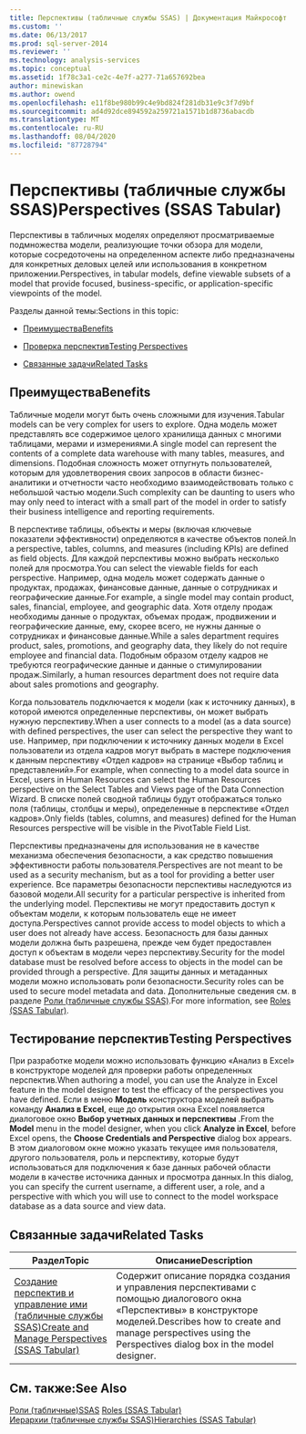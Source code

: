 ```yaml
---
title: Перспективы (табличные службы SSAS) | Документация Майкрософт
ms.custom: ''
ms.date: 06/13/2017
ms.prod: sql-server-2014
ms.reviewer: ''
ms.technology: analysis-services
ms.topic: conceptual
ms.assetid: 1f78c3a1-ce2c-4e7f-a277-71a657692bea
author: minewiskan
ms.author: owend
ms.openlocfilehash: e11f8be980b99c4e9bd824f281db31e9c3f7d9bf
ms.sourcegitcommit: ad4d92dce894592a259721a1571b1d8736abacdb
ms.translationtype: MT
ms.contentlocale: ru-RU
ms.lasthandoff: 08/04/2020
ms.locfileid: "87728794"
---
```

# <a name="perspectives-ssas-tabular"></a><span data-ttu-id="e7233-102">Перспективы (табличные службы SSAS)</span><span class="sxs-lookup"><span data-stu-id="e7233-102">Perspectives (SSAS Tabular)</span></span>
  <span data-ttu-id="e7233-103">Перспективы в табличных моделях определяют просматриваемые подмножества модели, реализующие точки обзора для модели, которые сосредоточены на определенном аспекте либо предназначены для конкретных деловых целей или использования в конкретном приложении.</span><span class="sxs-lookup"><span data-stu-id="e7233-103">Perspectives, in tabular models, define viewable subsets of a model that provide focused, business-specific, or application-specific viewpoints of the model.</span></span>  
  
 <span data-ttu-id="e7233-104">Разделы данной темы:</span><span class="sxs-lookup"><span data-stu-id="e7233-104">Sections in this topic:</span></span>  
  
-   [<span data-ttu-id="e7233-105">Преимущества</span><span class="sxs-lookup"><span data-stu-id="e7233-105">Benefits</span></span>](#bkmk_understanding)  
  
-   [<span data-ttu-id="e7233-106">Проверка перспектив</span><span class="sxs-lookup"><span data-stu-id="e7233-106">Testing Perspectives</span></span>](#bkmk_testpersp)  
  
-   [<span data-ttu-id="e7233-107">Связанные задачи</span><span class="sxs-lookup"><span data-stu-id="e7233-107">Related Tasks</span></span>](#bkmk_related_tasks)  
  
##  <a name="benefits"></a><a name="bkmk_understanding"></a> <span data-ttu-id="e7233-108">Преимущества</span><span class="sxs-lookup"><span data-stu-id="e7233-108">Benefits</span></span>  
 <span data-ttu-id="e7233-109">Табличные модели могут быть очень сложными для изучения.</span><span class="sxs-lookup"><span data-stu-id="e7233-109">Tabular models can be very complex for users to explore.</span></span> <span data-ttu-id="e7233-110">Одна модель может представлять все содержимое целого хранилища данных с многими таблицами, мерами и измерениями.</span><span class="sxs-lookup"><span data-stu-id="e7233-110">A single model can represent the contents of a complete data warehouse with many tables, measures, and dimensions.</span></span> <span data-ttu-id="e7233-111">Подобная сложность может отпугнуть пользователей, которым для удовлетворения своих запросов в области бизнес-аналитики и отчетности часто необходимо взаимодействовать только с небольшой частью модели.</span><span class="sxs-lookup"><span data-stu-id="e7233-111">Such complexity can be daunting to users who may only need to interact with a small part of the model in order to satisfy their business intelligence and reporting requirements.</span></span>  
  
 <span data-ttu-id="e7233-112">В перспективе таблицы, объекты и меры (включая ключевые показатели эффективности) определяются в качестве объектов полей.</span><span class="sxs-lookup"><span data-stu-id="e7233-112">In a perspective, tables, columns, and measures (including KPIs) are defined as field objects.</span></span> <span data-ttu-id="e7233-113">Для каждой перспективы можно выбрать несколько полей для просмотра.</span><span class="sxs-lookup"><span data-stu-id="e7233-113">You can select the viewable fields for each perspective.</span></span> <span data-ttu-id="e7233-114">Например, одна модель может содержать данные о продуктах, продажах, финансовые данные, данные о сотрудниках и географические данные.</span><span class="sxs-lookup"><span data-stu-id="e7233-114">For example, a single model may contain product, sales, financial, employee, and geographic data.</span></span> <span data-ttu-id="e7233-115">Хотя отделу продаж необходимы данные о продуктах, объемах продаж, продвижении и географические данные, ему, скорее всего, не нужны данные о сотрудниках и финансовые данные.</span><span class="sxs-lookup"><span data-stu-id="e7233-115">While a sales department requires product, sales, promotions, and geography data, they likely do not require employee and financial data.</span></span> <span data-ttu-id="e7233-116">Подобным образом отделу кадров не требуются географические данные и данные о стимулировании продаж.</span><span class="sxs-lookup"><span data-stu-id="e7233-116">Similarly, a human resources department does not require data about sales promotions and geography.</span></span>  
  
 <span data-ttu-id="e7233-117">Когда пользователь подключается к модели (как к источнику данных), в которой имеются определенные перспективы, он может выбрать нужную перспективу.</span><span class="sxs-lookup"><span data-stu-id="e7233-117">When a user connects to a model (as a data source) with defined perspectives, the user can select the perspective they want to use.</span></span> <span data-ttu-id="e7233-118">Например, при подключении к источнику данных модели в Excel пользователи из отдела кадров могут выбрать в мастере подключения к данным перспективу «Отдел кадров» на странице «Выбор таблиц и представлений».</span><span class="sxs-lookup"><span data-stu-id="e7233-118">For example, when connecting to a model data source in Excel, users in Human Resources can select the Human Resources perspective on the Select Tables and Views page of the Data Connection Wizard.</span></span> <span data-ttu-id="e7233-119">В списке полей сводной таблицы будут отображаться только поля (таблицы, столбцы и меры), определенные в перспективе «Отдел кадров».</span><span class="sxs-lookup"><span data-stu-id="e7233-119">Only fields (tables, columns, and measures) defined for the Human Resources perspective will be visible in the PivotTable Field List.</span></span>  
  
 <span data-ttu-id="e7233-120">Перспективы предназначены для использования не в качестве механизма обеспечения безопасности, а как средство повышения эффективности работы пользователя.</span><span class="sxs-lookup"><span data-stu-id="e7233-120">Perspectives are not meant to be used as a security mechanism, but as a tool for providing a better user experience.</span></span> <span data-ttu-id="e7233-121">Все параметры безопасности перспективы наследуются из базовой модели.</span><span class="sxs-lookup"><span data-stu-id="e7233-121">All security for a particular perspective is inherited from the underlying model.</span></span> <span data-ttu-id="e7233-122">Перспективы не могут предоставить доступ к объектам модели, к которым пользователь еще не имеет доступа.</span><span class="sxs-lookup"><span data-stu-id="e7233-122">Perspectives cannot provide access to model objects to which a user does not already have access.</span></span> <span data-ttu-id="e7233-123">Безопасность для базы данных модели должна быть разрешена, прежде чем будет предоставлен доступ к объектам в модели через перспективу.</span><span class="sxs-lookup"><span data-stu-id="e7233-123">Security for the model database must be resolved before access to objects in the model can be provided through a perspective.</span></span> <span data-ttu-id="e7233-124">Для защиты данных и метаданных модели можно использовать роли безопасности.</span><span class="sxs-lookup"><span data-stu-id="e7233-124">Security roles can be used to secure model metadata and data.</span></span> <span data-ttu-id="e7233-125">Дополнительные сведения см. в разделе [Роли (табличные службы SSAS)](roles-ssas-tabular.md).</span><span class="sxs-lookup"><span data-stu-id="e7233-125">For more information, see [Roles &#40;SSAS Tabular&#41;](roles-ssas-tabular.md).</span></span>  
  
##  <a name="testing-perspectives"></a><a name="bkmk_testpersp"></a><span data-ttu-id="e7233-126">Тестирование перспектив</span><span class="sxs-lookup"><span data-stu-id="e7233-126">Testing Perspectives</span></span>  
 <span data-ttu-id="e7233-127">При разработке модели можно использовать функцию «Анализ в Excel» в конструкторе моделей для проверки работы определенных перспектив.</span><span class="sxs-lookup"><span data-stu-id="e7233-127">When authoring a model, you can use the Analyze in Excel feature in the model designer to test the efficacy of the perspectives you have defined.</span></span> <span data-ttu-id="e7233-128">Если в меню **Модель** конструктора моделей выбрать команду **Анализ в Excel**, еще до открытия окна Excel появляется диалоговое окно **Выбор учетных данных и перспективы** .</span><span class="sxs-lookup"><span data-stu-id="e7233-128">From the **Model** menu in the model designer, when you click **Analyze in Excel**, before Excel opens, the **Choose Credentials and Perspective** dialog box appears.</span></span> <span data-ttu-id="e7233-129">В этом диалоговом окне можно указать текущее имя пользователя, другого пользователя, роль и перспективу, которые будут использоваться для подключения к базе данных рабочей области модели в качестве источника данных и просмотра данных.</span><span class="sxs-lookup"><span data-stu-id="e7233-129">In this dialog, you can specify the current username, a different user, a role, and a perspective with which you will use to connect to the model workspace database as a data source and view data.</span></span>  
  
##  <a name="related-tasks"></a><a name="bkmk_related_tasks"></a> <span data-ttu-id="e7233-130">Связанные задачи</span><span class="sxs-lookup"><span data-stu-id="e7233-130">Related Tasks</span></span>  
  
|<span data-ttu-id="e7233-131">Раздел</span><span class="sxs-lookup"><span data-stu-id="e7233-131">Topic</span></span>|<span data-ttu-id="e7233-132">Описание</span><span class="sxs-lookup"><span data-stu-id="e7233-132">Description</span></span>|  
|-----------|-----------------|  
|[<span data-ttu-id="e7233-133">Создание перспектив и управление ими (табличные службы SSAS)</span><span class="sxs-lookup"><span data-stu-id="e7233-133">Create and Manage Perspectives &#40;SSAS Tabular&#41;</span></span>](perspectives-ssas-tabular.md)|<span data-ttu-id="e7233-134">Содержит описание порядка создания и управления перспективами с помощью диалогового окна «Перспективы» в конструкторе моделей.</span><span class="sxs-lookup"><span data-stu-id="e7233-134">Describes how to create and manage perspectives using the Perspectives dialog box in the model designer.</span></span>|  
  
## <a name="see-also"></a><span data-ttu-id="e7233-135">См. также:</span><span class="sxs-lookup"><span data-stu-id="e7233-135">See Also</span></span>  
 <span data-ttu-id="e7233-136">[Роли &#40;табличные&#41;SSAS](roles-ssas-tabular.md) </span><span class="sxs-lookup"><span data-stu-id="e7233-136">[Roles &#40;SSAS Tabular&#41;](roles-ssas-tabular.md) </span></span>  
 [<span data-ttu-id="e7233-137">Иерархии (табличные службы SSAS)</span><span class="sxs-lookup"><span data-stu-id="e7233-137">Hierarchies &#40;SSAS Tabular&#41;</span></span>](hierarchies-ssas-tabular.md)  
  
  
